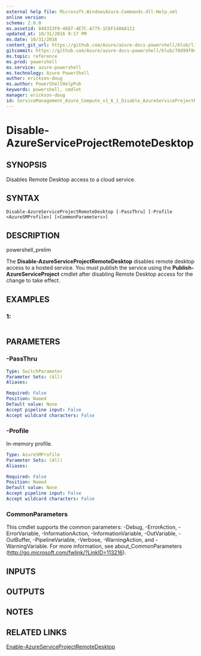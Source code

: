 ```yaml
---
external help file: Microsoft.WindowsAzure.Commands.dll-Help.xml
online version: 
schema: 2.0.0
ms.assetid: 848333F0-4687-4E7C-A775-1C6F148AA111
updated_at: 10/31/2016 9:17 PM
ms.date: 10/31/2016
content_git_url: https://github.com/Azure/azure-docs-powershell/blob/live/azureps-cmdlets-docs/ServiceManagement/Azure.Compute/v1.6.1/Disable-AzureServiceProjectRemoteDesktop.md
gitcommit: https://github.com/Azure/azure-docs-powershell/blob/70d99f0e924efe152eb73454f7898f92d5a5db64/azureps-cmdlets-docs/ServiceManagement/Azure.Compute/v1.6.1/Disable-AzureServiceProjectRemoteDesktop.md
ms.topic: reference
ms.prod: powershell
ms.service: azure-powershell
ms.technology: Azure PowerShell
author: erickson-doug
ms.author: PowerShellHelpPub
keywords: powershell, cmdlet
manager: erickson-doug
id: ServiceManagement_Azure_Compute_v1_6_1_Disable_AzureServiceProjectRemoteDesktop_md
---
```


# Disable-AzureServiceProjectRemoteDesktop

## SYNOPSIS
Disables Remote Desktop access to a cloud service.

## SYNTAX

```
Disable-AzureServiceProjectRemoteDesktop [-PassThru] [-Profile <AzureSMProfile>] [<CommonParameters>]
```

## DESCRIPTION
powershell_prelim

The **Disable-AzureServiceProjectRemoteDesktop** disables remote desktop access to a hosted service.
You must publish the service using the **Publish-AzureServiceProject** cmdlet after disabling Remote Desktop access for the change to take effect.

## EXAMPLES

### 1:
```

```

## PARAMETERS

### -PassThru

```yaml
Type: SwitchParameter
Parameter Sets: (All)
Aliases: 

Required: False
Position: Named
Default value: None
Accept pipeline input: False
Accept wildcard characters: False
```

### -Profile
In-memory profile.

```yaml
Type: AzureSMProfile
Parameter Sets: (All)
Aliases: 

Required: False
Position: Named
Default value: None
Accept pipeline input: False
Accept wildcard characters: False
```

### CommonParameters
This cmdlet supports the common parameters: -Debug, -ErrorAction, -ErrorVariable, -InformationAction, -InformationVariable, -OutVariable, -OutBuffer, -PipelineVariable, -Verbose, -WarningAction, and -WarningVariable. For more information, see about_CommonParameters (http://go.microsoft.com/fwlink/?LinkID=113216).

## INPUTS

## OUTPUTS

## NOTES

## RELATED LINKS

[Enable-AzureServiceProjectRemoteDesktop](xref:ServiceManagement/Azure.Compute/v1.6.1/Enable-AzureServiceProjectRemoteDesktop.md)


